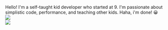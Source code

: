 Hello! I'm a self-taught kid developer who started at 9. I'm passionate about simplistic code, performance, and teaching other kids. Haha, i'm done! 😀
<br>
<a href="https://github.com/anuraghazra/github-readme-stats">
  <img align="center" src="https://github-readme-stats.vercel.app/api/top-langs/?username=JairusSW&langs_count=3&hide_title=true&hide_border=true&theme=radical" />
</a>
<br>
<a href="https://github.com/anuraghazra/github-readme-stats">
  <img align="center" src="https://github-readme-stats.vercel.app/api?username=JairusSW&count_private=true&show_icons=truehide_border=true&include_all_commits=true&hide_title=true&theme=radical" />
</a>
